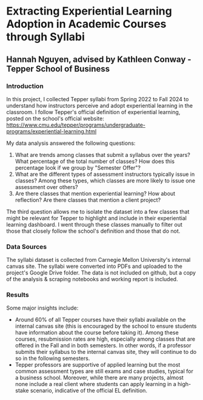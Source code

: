 # Extracting Experiential Learning Adoption in Academic Courses through Syllabi
## Hannah Nguyen, advised by Kathleen Conway - Tepper School of Business

### Introduction
In this project, I collected Tepper syllabi from Spring 2022 to Fall 2024 to understand how instructors perceive and adopt experiential learning in the classroom. I follow Tepper's official definition of experiential learning, posted on the school's official website: https://www.cmu.edu/tepper/programs/undergraduate-programs/experiential-learning.html 

My data analysis answered the following questions:
1. What are trends among classes that submit a syllabus over the years? What percentage of the total number of classes? How does this percentage look if we group by "Semester Offer"?
2. What are the different types of assessment instructors typically issue in classes? Among these types, which classes are more likely to issue one assessment over others?
3. Are there classes that mention experiential learning? How about reflection? Are there classes that mention a client project?

The third question allows me to isolate the dataset into a few classes that might be relevant for Tepper to highlight and include in their experiential learning dashboard. I went through these classes manually to filter out those that closely follow the school's definition and those that do not.

### Data Sources
The syllabi dataset is collected from Carnegie Mellon University's internal canvas site. The syllabi were converted into PDFs and uploaded to the project's Google Drive folder. The data is not included on github, but a copy of the analysis & scraping notebooks and working report is included.

### Results
Some major insights include:
- Around 60% of all Tepper courses have their syllabi available on the internal canvas site (this is encouraged by the school to ensure students have information about the course before taking it). Among these courses, resubmission rates are high, especially among classes that are offered in the Fall and in both semesters. In other words, if a professor submits their syllabus to the internal canvas site, they will continue to do so in the following semesters.
- Tepper professors are supportive of applied learning but the most common assessment types are still exams and case studies, typical for a business school. Moreover, while there are many projects, almost none include a real client where students can apply learning in a high-stake scenario, indicative of the official EL definition.